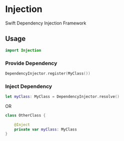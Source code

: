 # Injection
Swift Dependency Injection Framework

## Usage

```swift
import Injection
```

### Provide Dependency

```swift
DependencyInjector.register(MyClass())
```

### Inject Dependency

```swift
let myClass: MyClass = DependencyInjector.resolve()
```

OR

```swift
class OtherClass {
    
    @Inject
    private var myClass: MyClass
}
``` 
